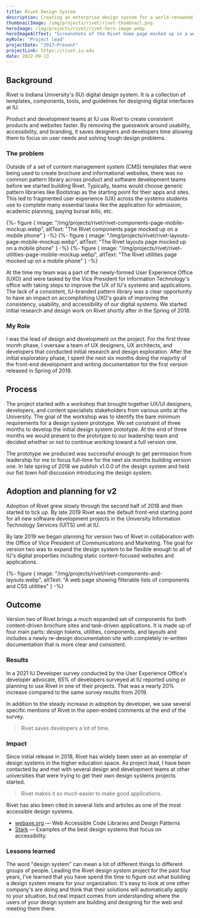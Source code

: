 ```yaml
---
title: Rivet Design System
description: Creating an enterprise design system for a world-renowned research university
thumbnailImage: /img/projects/rivet/rivet-thumbnail.png
heroImage: /img/projects/rivet/rivet-hero-image.webp
heroImageAltText: "Screenshots of the Rivet home page mocked up in a web browser"
myRole: "Project lead"
projectDate: "2017–Present"
projectLink: https://rivet.iu.edu
date: 2022-09-13
---
```

## Background

Rivet is Indiana University's (IU) digital design system. It is a collection of templates, components, tools, and guidelines for designing digital interfaces at IU.

Product and development teams at IU use Rivet to create consistent products and websites faster. By removing the guesswork around usability, accessibility, and branding, it saves designers and developers time allowing them to focus on user needs and solving tough design problems.

### The problem

Outside of a set of content management system (CMS) templates that were being used to create brochure and informational websites, there was no common pattern library across product and software development teams before we started building Rivet. Typically, teams would choose generic pattern libraries like Bootstrap as the starting point for their apps and sites. This led to fragmented user experience (UX) across the systems students use to complete many essential tasks like the application for admission, academic planning, paying bursar bills, etc.

<div class="post-layout__hero p-top-500 m-top-600 p-bottom-400 bg-color-green-200">
	<div class="container">
		<div class="feature">
			{%- figure {
				image: "/img/projects/rivet/rivet-components-page-mobile-mockup.webp",
				altText: "The Rivet components page mocked up on a mobile phone"
			} -%}
			{%- figure {
				image: "/img/projects/rivet/rivet-layouts-page-mobile-mockup.webp",
				altText: "The Rivet layouts page mocked up on a mobile phone"
			} -%}
			{%- figure {
				image: "/img/projects/rivet/rivet-utilities-page-mobile-mockup.webp",
				altText: "The Rivet utilities page mocked up on a mobile phone"
			} -%}
		</div>
	</div>
</div>

At the time my team was a part of the newly-formed User Experience Office (UXO) and were tasked by the Vice President for Information Technology's office with taking steps to improve the UX of IU's systems and applications. The lack of a consistent, IU-branded pattern library was a clear opportunity to have an impact on accomplishing UXO's goals of improving the consistency, usability, and accessibility of our digital systems. We started initial research and design work on Rivet shortly after in the Spring of 2018.

### My Role

I was the lead of design and development on the project. For the first three month phase, I oversaw a team of UX designers, UX architects, and developers that conducted initial research and design exploration. After the initial exploratory phase, I spent the next six months doing the majority of the front-end development and writing documentation for the first version released in Spring of 2019.

## Process

The project started with a workshop that brought together UX/UI designers, developers, and content specialists stakeholders from various units at the University. The goal of the workshop was to identify the bare minimum requirements for a design system prototype. We set constraint of three months to develop the initial design system prototype. At the end of three months we would present to the prototype to our leadership team and decided whether or not to continue working toward a full version one.

The prototype we produced was successful enough to get permission from leadership for me to focus full-time for the next six months building version one. In late spring of 2018 we publish v1.0.0 of the design system and held our fist _town hall_ discussion introducing the design system.

## Adoption and planning for v2

Adoption of Rivet grew slowly through the second half of 2018 and then started to tick up. By late 2019 Rivet was the default front-end starting point for all new software development projects in the University Information Technology Services (UITS) unit at IU.

By late 2019 we began planning for version two of Rivet in collaboration with the Office of Vice President of Communications and Marketing. The goal for version two was to expand the design system to be flexible enough to all of IU's digital properties including static content-focused websites and applications.

<div class="post-layout__hero p-top-500 m-top-600">
	<div class="container">
		{%- figure {
			image: "/img/projects/rivet/rivet-components-and-layouts.webp",
			altText: "A web page showing filterable lists of components and CSS utilities"
		} -%}
	</div>
</div>

## Outcome

Version two of Rivet brings a much expanded set of components for both content-driven brochure sites and task-driven applications. It is made up of four main parts: design tokens, utilities, components, and layouts and includes a newly re-design documentation site with completely re-written documentation that is more clear and consistent.

### Results

In a 2021 IU Developer survey conducted by the User Experience Office's developer advocate, 65% of developers surveyed at IU reported using or planning to use Rivet in one of their projects. That was a nearly 20% increase compared to the same survey results from 2019.

In addition to the steady increase in adoption by developer, we saw several specific mentions of Rivet in the open-ended comments  at the end of the survey.

> Rivet saves developers a lot of time.

### Impact

Since initial release in 2018, Rivet has widely been seen as an exemplar of design systems in the higher education space. As project lead, I have been contacted by and met with several design and development teams at other universities that were trying to get their own design systems projects started.

> Rivet makes it so much easier to make good applications.

Rivet has also been cited in several lists and articles as one of the most accessible design systems.

- [webaxe.org](http://www.webaxe.org/web-accessible-code-library-design-systems-patterns/) — Web Accessible Code Libraries and Design Patterns
- [Stark](https://www.getstark.co/library/design-systems) — Examples of the best design systems that focus on accessibility.

### Lessons learned

The word "design system" can mean a lot of different things to different groups of people. Leading the Rivet design system project for the past four years, I've learned that you have spend the time to figure out what building a design system means for your organization. It's easy to look at one other company's are doing and think that their solutions will automatically apply to your situation, but real impact comes from understanding where the users of your design system are building and designing for the web and meeting them there.